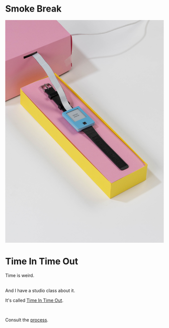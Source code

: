 # Smoke Break

![Project image](./process/img/2023-02-20-shoot3.jpg)


# Time In Time Out

Time is weird. 

<br>
And I have a studio class about it.

It's called [Time In Time Out](https://github.com/abstractmachine/head-md-time-in-time-out).

<br>

Consult the [process](/process/README.md). 